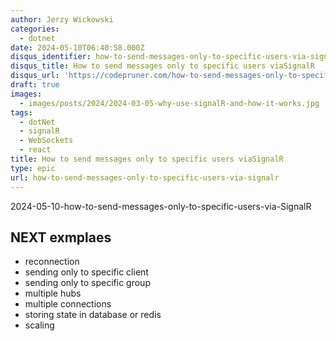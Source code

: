 ```yaml
---
author: Jerzy Wickowski
categories:
  - dotnet
date: 2024-05-10T06:40:58.000Z
disqus_identifier: how-to-send-messages-only-to-specific-users-via-signalr
disqus_title: How to send messages only to specific users viaSignalR
disqus_url: 'https://codepruner.com/how-to-send-messages-only-to-specific-users-via-signalr'
draft: true
images:
  - images/posts/2024/2024-03-05-why-use-signalR-and-how-it-works.jpg
tags:
  - dotNet
  - signalR
  - WebSockets
  - react
title: How to send messages only to specific users viaSignalR
type: epic
url: how-to-send-messages-only-to-specific-users-via-signalr
---
```


2024-05-10-how-to-send-messages-only-to-specific-users-via-SignalR


## NEXT exmplaes
- reconnection
- sending only to specific client
- sending only to specific group
- multiple hubs
- multiple connections
- storing state in database or redis
- scaling